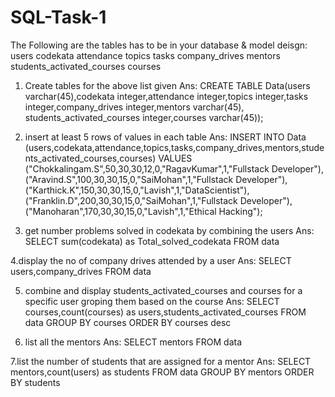 # SQL-Task-1

The Following are the tables has to be in your database & model deisgn:
users
codekata
attendance
topics
tasks
company_drives
mentors
students_activated_courses
courses

1. Create tables for the above list given
Ans:
CREATE TABLE Data(users  varchar(45),codekata integer,attendance integer,topics integer,tasks integer,company_drives integer,mentors varchar(45),
students_activated_courses integer,courses varchar(45));


2. insert at least 5 rows of values in each table
Ans:
INSERT INTO Data
(users,codekata,attendance,topics,tasks,company_drives,mentors,students_activated_courses,courses)
VALUES ("Chokkalingam.S",50,30,30,12,0,"RagavKumar",1,"Fullstack Developer"),
("Aravind.S",100,30,30,15,0,"SaiMohan",1,"Fullstack Developer"),
("Karthick.K",150,30,30,15,0,"Lavish",1,"DataScientist"),
("Franklin.D",200,30,30,15,0,"SaiMohan",1,"Fullstack Developer"),
("Manoharan",170,30,30,15,0,"Lavish",1,"Ethical Hacking");

3. get number problems solved in codekata by combining the users
Ans:
SELECT sum(codekata) as Total_solved_codekata FROM data

4.display the no of company drives attended by a user
Ans:
SELECT users,company_drives FROM data

5. combine and display students_activated_courses and courses for a specific user groping them based on the course
Ans:
SELECT courses,count(courses) as users,students_activated_courses FROM data GROUP BY courses ORDER BY courses desc

6. list all the mentors
Ans:
SELECT mentors FROM data

7.list the number of students that are assigned for a mentor
Ans:
SELECT mentors,count(users) as students FROM data GROUP BY mentors ORDER BY students







